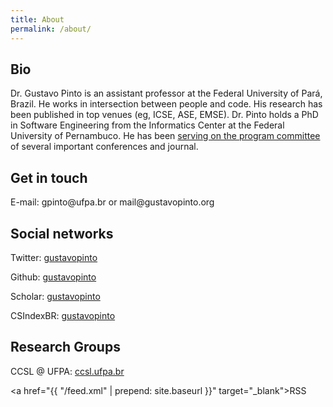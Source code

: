 ```yaml
---
title: About
permalink: /about/
---
```


## Bio


Dr. Gustavo Pinto is an assistant professor at the Federal University of Pará, Brazil. He works in intersection between people and code. His research has been published in top venues (eg, ICSE, ASE, EMSE). Dr. Pinto holds a PhD in Software Engineering from the Informatics Center at the Federal University of Pernambuco. He has been [serving on the program committee](/service) of several important conferences and journal.

## Get in touch

E-mail: gpinto<span style="display:none">ignorethis</span>@ufpa.br or mail<span style="display:none">ignorethis</span>@gustavopinto.org

## Social networks

Twitter: [gustavopinto](https://twitter.com/gustavopinto)

Github: [gustavopinto](https://github.com/gustavopinto)

Scholar: [gustavopinto](https://scholar.google.com/citations?user=dOeggYMAAAAJ&hl=en)

CSIndexBR: [gustavopinto](http://csindexbr.org/authors.html?p=Gustavo-Pinto)

## Research Groups

CCSL @ UFPA: [ccsl.ufpa.br](http://ccsl.ufpa.br)

<a href="{{ "/feed.xml" | prepend: site.baseurl }}" target="_blank">RSS</a>
